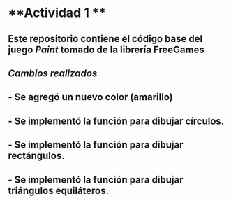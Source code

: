# **Actividad 1 **

## Este repositorio contiene el código base del juego *Paint* tomado de la librería FreeGames

## *Cambios realizados*

## - Se agregó un nuevo color (amarillo)
## - Se implementó la función para dibujar círculos.
## - Se implementó la función para dibujar rectángulos.
## - Se implementó la función para dibujar triángulos equiláteros.